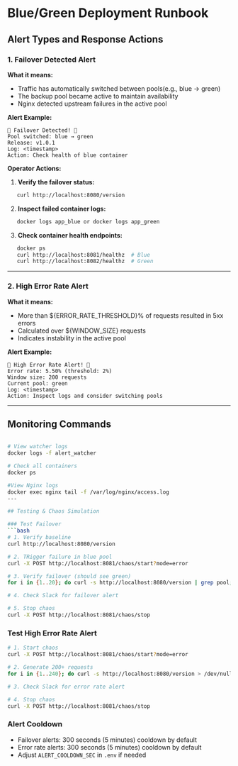 # Blue/Green Deployment Runbook

## Alert Types and Response Actions

### 1. Failover Detected Alert

**What it means:**
- Traffic has automatically switched between pools(e.g., blue → green)
- The backup pool became active to maintain availability
- Nginx detected upstream failures in the active pool

**Alert Example:**
```
🚨 Failover Detected! 🚨
Pool switched: blue → green
Release: v1.0.1
Log: <timestamp>
Action: Check health of blue container
```

**Operator Actions:**

1. **Verify the failover status:**
```bash
   curl http://localhost:8080/version
```

2. **Inspect failed container logs:**
```bash
   docker logs app_blue or docker logs app_green
```

3. **Check container health endpoints:**
```bash
   docker ps
   curl http://localhost:8081/healthz  # Blue
   curl http://localhost:8082/healthz  # Green
```
---

### 2. High Error Rate Alert

**What it means:**
- More than ${ERROR_RATE_THRESHOLD}% of requests resulted in 5xx errors
- Calculated over ${WINDOW_SIZE} requests
- Indicates instability in the active pool

**Alert Example:**
```
🚨 High Error Rate Alert! 🚨
Error rate: 5.50% (threshold: 2%)
Window size: 200 requests
Current pool: green
Log: <timestamp> 
Action: Inspect logs and consider switching pools
```

---

## Monitoring Commands
```bash

# View watcher logs
docker logs -f alert_watcher

# Check all containers
docker ps

#View Nginx logs
docker exec nginx tail -f /var/log/nginx/access.log
---

## Testing & Chaos Simulation

### Test Failover
```bash
# 1. Verify baseline
curl http://localhost:8080/version

# 2. TRigger failure in blue pool
curl -X POST http://localhost:8081/chaos/start?mode=error

# 3. Verify failover (should see green)
for i in {1..20}; do curl -s http://localhost:8080/version | grep pool; sleep 0.5; done

# 4. Check Slack for failover alert

# 5. Stop chaos
curl -X POST http://localhost:8081/chaos/stop
```

### Test High Error Rate Alert
```bash
# 1. Start chaos
curl -X POST http://localhost:8081/chaos/start?mode=error

# 2. Generate 200+ requests
for i in {1..240}; do curl -s http://localhost:8080/version > /dev/null; sleep 0.1; done

# 3. Check Slack for error rate alert

# 4. Stop chaos
curl -X POST http://localhost:8081/chaos/stop
```
### Alert Cooldown

- Failover alerts: 300 seconds (5 minutes) cooldown by default
- Error rate alerts: 300 seconds (5 minutes) cooldown by default
- Adjust `ALERT_COOLDOWN_SEC` in `.env` if needed

